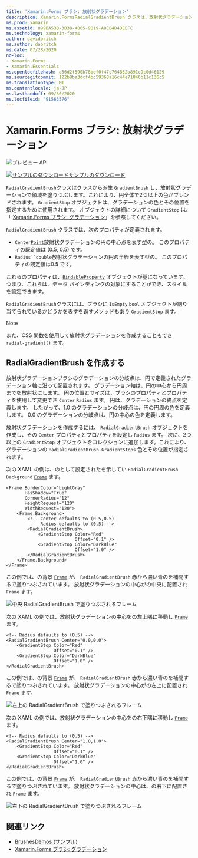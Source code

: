 ```yaml
---
title: 'Xamarin.Forms ブラシ: 放射状グラデーション'
description: Xamarin.FormsRadialGradientBrush クラスは、放射状グラデーションで領域を塗りつぶします。
ms.prod: xamarin
ms.assetid: 099BA530-3B38-4005-9B19-A0EB4D4DEEFC
ms.technology: xamarin-forms
author: davidbritch
ms.author: dabritch
ms.date: 07/28/2020
no-loc:
- Xamarin.Forms
- Xamarin.Essentials
ms.openlocfilehash: a56d2f590b78bef0f47c764862b891c9c0d46129
ms.sourcegitcommit: 122b8ba3dcf4bc59368a16c44e71846b11c136c5
ms.translationtype: MT
ms.contentlocale: ja-JP
ms.lasthandoff: 09/30/2020
ms.locfileid: "91563576"
---
```

# <a name="no-locxamarinforms-brushes-radial-gradients"></a>Xamarin.Forms ブラシ: 放射状グラデーション

![プレビュー API](~/media/shared/preview.png "この API は現在プレリリースです")

[![サンプルのダウンロード](~/media/shared/download.png)サンプルのダウンロード](https://docs.microsoft.com/samples/xamarin/xamarin-forms-samples/userinterface-brushdemos/)

`RadialGradientBrush`クラスはクラスから派生 `GradientBrush` し、放射状グラデーションで領域を塗りつぶします。これにより、円全体で2つ以上の色がブレンドされます。 `GradientStop` オブジェクトは、グラデーションの色とその位置を指定するために使用されます。 オブジェクトの詳細について `GradientStop` は、「 [ Xamarin.Forms ブラシ: グラデーション](gradient.md)」を参照してください。

`RadialGradientBrush` クラスでは、次のプロパティが定義されます。

- `Center`[`Point`](xref:Xamarin.Forms.Point)放射状グラデーションの円の中心点を表す型の。 このプロパティの既定値は (0.5, 0.5) です。
- `Radius``double`放射状グラデーションの円の半径を表す型の。 このプロパティの既定値は0.5 です。

これらのプロパティは、[`BindableProperty`](xref:Xamarin.Forms.BindableProperty) オブジェクトが基になっています。つまり、これらは、データ バインディングの対象にすることができ、スタイルを設定できます。

`RadialGradientBrush`クラスには、ブラシに `IsEmpty` `bool` オブジェクトが割り当てられているかどうかを表すを返すメソッドもあり `GradientStop` ます。

> [!NOTE]
> また、CSS 関数を使用して放射状グラデーションを作成することもでき `radial-gradient()` ます。

## <a name="create-a-radialgradientbrush"></a>RadialGradientBrush を作成する

放射状グラデーションブラシのグラデーションの分岐点は、円で定義されたグラデーション軸に沿って配置されます。 グラデーション軸は、円の中心から円周までを放射状にします。 円の位置とサイズは、ブラシのプロパティとプロパティを使用して変更でき `Center` `Radius` ます。 円は、グラデーションの終点を定義します。 したがって、1.0 のグラデーションの分岐点は、円の円周の色を定義します。 0.0 のグラデーションの分岐点は、円の中心の色を定義します。

放射状グラデーションを作成するには、 `RadialGradientBrush` オブジェクトを作成し、その `Center` プロパティとプロパティを設定し `Radius` ます。 次に、2つ以上の `GradientStop` オブジェクトをコレクションに追加します。これにより、グラデーションの `RadialGradientBrush.GradientStops` 色とその位置が指定されます。

次の XAML の例は、のとして設定されたを示してい `RadialGradientBrush` `Background` [`Frame`](xref:Xamarin.Forms.Frame) ます。

```xaml    
<Frame BorderColor="LightGray"
       HasShadow="True"
       CornerRadius="12"
       HeightRequest="120"
       WidthRequest="120">
    <Frame.Background>
        <!-- Center defaults to (0.5,0.5)
             Radius defaults to (0.5) -->
        <RadialGradientBrush>
            <GradientStop Color="Red"
                          Offset="0.1" />
            <GradientStop Color="DarkBlue"
                          Offset="1.0" />
        </RadialGradientBrush>
    </Frame.Background>
</Frame>
```

この例では、の背景 [`Frame`](xref:Xamarin.Forms.Frame) が、 `RadialGradientBrush` 赤から濃い青のを補間するで塗りつぶされています。 放射状グラデーションの中心がの中央に配置され `Frame` ます。

![中央 RadialGradientBrush で塗りつぶされるフレーム](radialgradient-images/center.png)

次の XAML の例では、放射状グラデーションの中心をの左上隅に移動し [`Frame`](xref:Xamarin.Forms.Frame) ます。

```xaml
<!-- Radius defaults to (0.5) -->
<RadialGradientBrush Center="0.0,0.0">
    <GradientStop Color="Red"
                  Offset="0.1" />
    <GradientStop Color="DarkBlue"
                  Offset="1.0" />
</RadialGradientBrush>
```

この例では、の背景 [`Frame`](xref:Xamarin.Forms.Frame) が、 `RadialGradientBrush` 赤から濃い青のを補間するで塗りつぶされています。 放射状グラデーションの中心がの左上に配置され `Frame` ます。

![左上の RadialGradientBrush で塗りつぶされるフレーム](radialgradient-images/top-left.png)

次の XAML の例では、放射状グラデーションの中心をの右下隅に移動し [`Frame`](xref:Xamarin.Forms.Frame) ます。

```xaml
<!-- Radius defaults to (0.5) -->
<RadialGradientBrush Center="1.0,1.0">
    <GradientStop Color="Red"
                  Offset="0.1" />
    <GradientStop Color="DarkBlue"
                  Offset="1.0" />
</RadialGradientBrush>            
```

この例では、の背景 [`Frame`](xref:Xamarin.Forms.Frame) が、 `RadialGradientBrush` 赤から濃い青のを補間するで塗りつぶされています。 放射状グラデーションの中心は、の右下に配置され `Frame` ます。

![右下の RadialGradientBrush で塗りつぶされるフレーム](radialgradient-images/bottom-right.png)

## <a name="related-links"></a>関連リンク

- [BrushesDemos (サンプル)](/samples/xamarin/xamarin-forms-samples/userinterface-brushdemos/)
- [Xamarin.Forms ブラシ: グラデーション](gradient.md)